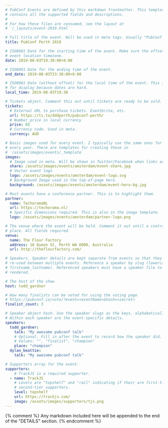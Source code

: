 ```yaml
---
# PubConf Events are defined by this markdown frontmatter. This template
# contains all the supported fields and descriptions.
#
# For how these files are consumed, see the layout at
# `/_layouts/event-2019.html`

# Full title of the event. Will be used in meta tags. Usually "PubConf City Year"
title: PubConf Perth 2019

# ISO8601 Date for the starting time of the event. Make sure the offset is in the
# event location timezone.
date: 2019-08-03T19:30:00+8:00

# ISO8601 Date for the ending time of the event.
end_date: 2019-08-03T23:30:00+8:00

# ISO8601 Date (without offset) for the local time of the event. This is used
# for display because dates are hard.
local_time: 2019-08-03T19:30

# Tickets object. Comment this out until tickets are ready to be sold.
tickets:
  # External URL to purchase tickets. Eventbrite, etc.
  url: https://ti.to/dddperth/pubconf-perth/
  # Number price in local currency
  price: 65
  # Currency code. Used in meta.
  currency: AUD

# Basic images used for every event. I typically use the same ones for a location
# every year. There are templates for creating these in
# `/assets/images/events/_template`
images:
  # Image used in meta. Will be shown in Twitter/Facebook when links are shared.
  share: /assets/images/events/amsterdam/event-share.jpg
  # Vector event logo
  logo: /assets/images/events/amsterdam/event-logo.svg
  # Background Image used in the top-of-page hero.
  background: /assets/images/events/amsterdam/event-hero-bg.jpg

# Most events have a conference partner. This is to highlight them.
partner:
  name: TechoramaNL
  url: https://techorama.nl/
  # Specific dimensions required. This is also in the image template.
  logo: /assets/images/events/amsterdam/partner-logo.png

# The venue where the event will be held. Comment it out until a contract is in
# place. All fields required.
venue:
  name: The Flour Factory
  address: 16 Queen St, Perth WA 6000, Australia
  url: http://theflourfactory.com/

# Speakers. Speaker details are kept separate from events so that they can be
# re-used between multiple events. Reference a speaker by slug (lowercase,
# firstname_lastname). Referenced speakers must have a speaker file to be
# rendered.

# The host of the show
host: todd_gardner

# How many finalists can be voted for using the voting page
# https://pubconf.io/vote/?event=<eventName>&hash=<secret>
finalist_count: 3

# Speaker object hash. Use the speaker slugs as the keys, alphabetically listed.
# Within each speaker are the event-specific details.
speakers:
  todd_gardner:
    talk: "My awesome pubconf talk"
    # Optional. Fill in after the event to record how the speaker did.
    # Values: "", "finalist", "champion"
    place: "champion"
  dylan_beattie:
    talk: "My awesome pubconf talk"

# Supporters array for the event.
supporters:
    # TrackJS is a required supporter.
  - name: TrackJS
    # Levels are "topshelf" and "rail" indicating if their are first-tier or
    # second-tier supporters.
    level: topshelf
    url: https://trackjs.com/
    image: /assets/images/supporters/tjs.png
---
```


{% comment %}
Any markdown included here will be appended to the end of the "DETAILS" section.
{% endcomment %}
